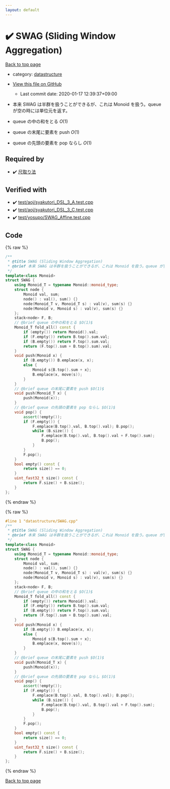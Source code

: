 ```yaml
---
layout: default
---
```


<!-- mathjax config similar to math.stackexchange -->
<script type="text/javascript" async
  src="https://cdnjs.cloudflare.com/ajax/libs/mathjax/2.7.5/MathJax.js?config=TeX-MML-AM_CHTML">
</script>
<script type="text/x-mathjax-config">
  MathJax.Hub.Config({
    TeX: { equationNumbers: { autoNumber: "AMS" }},
    tex2jax: {
      inlineMath: [ ['$','$'] ],
      processEscapes: true
    },
    "HTML-CSS": { matchFontHeight: false },
    displayAlign: "left",
    displayIndent: "2em"
  });
</script>

<script type="text/javascript" src="https://cdnjs.cloudflare.com/ajax/libs/jquery/3.4.1/jquery.min.js"></script>
<script src="https://cdn.jsdelivr.net/npm/jquery-balloon-js@1.1.2/jquery.balloon.min.js" integrity="sha256-ZEYs9VrgAeNuPvs15E39OsyOJaIkXEEt10fzxJ20+2I=" crossorigin="anonymous"></script>
<script type="text/javascript" src="../../assets/js/copy-button.js"></script>
<link rel="stylesheet" href="../../assets/css/copy-button.css" />


# :heavy_check_mark: SWAG (Sliding Window Aggregation)

<a href="../../index.html">Back to top page</a>

* category: <a href="../../index.html#8dc87745f885a4cc532acd7b15b8b5fe">datastructure</a>
* <a href="{{ site.github.repository_url }}/blob/master/datastructure/SWAG.cpp">View this file on GitHub</a>
    - Last commit date: 2020-01-17 12:39:37+09:00


* 本来 SWAG は半群を扱うことができるが、これは Monoid を扱う。queue が空の時には単位元を返す。
* queue の中の和をとる $O(1)$
* queue の末尾に要素を push $O(1)$
* queue の先頭の要素を pop ならし $O(1)$


## Required by

* :heavy_check_mark: <a href="../algorithm/syakutori.cpp.html">尺取り法</a>


## Verified with

* :heavy_check_mark: <a href="../../verify/test/aoj/syakutori_DSL_3_A.test.cpp.html">test/aoj/syakutori_DSL_3_A.test.cpp</a>
* :heavy_check_mark: <a href="../../verify/test/aoj/syakutori_DSL_3_C.test.cpp.html">test/aoj/syakutori_DSL_3_C.test.cpp</a>
* :heavy_check_mark: <a href="../../verify/test/yosupo/SWAG_Affine.test.cpp.html">test/yosupo/SWAG_Affine.test.cpp</a>


## Code

<a id="unbundled"></a>
{% raw %}
```cpp
/**
 * @title SWAG (Sliding Window Aggregation)
 * @brief 本来 SWAG は半群を扱うことができるが、これは Monoid を扱う。queue が空の時には単位元を返す。
 */
template<class Monoid>
struct SWAG {
	using Monoid_T = typename Monoid::monoid_type;
	struct node {
		Monoid val, sum;
		node() : val(), sum() {}
		node(Monoid_T v, Monoid_T s) : val(v), sum(s) {}
		node(Monoid v, Monoid s) : val(v), sum(s) {}
	};
	stack<node> F, B;
	// @brief queue の中の和をとる $O(1)$
	Monoid_T fold_all() const {
		if (empty()) return Monoid().val;
		if (F.empty()) return B.top().sum.val;
		if (B.empty()) return F.top().sum.val;
		return (F.top().sum + B.top().sum).val;
	}
	void push(Monoid x) {
		if (B.empty()) B.emplace(x, x);
		else {
			Monoid s{B.top().sum + x};
			B.emplace(x, move(s));
		}
	}
	// @brief queue の末尾に要素を push $O(1)$
	void push(Monoid_T x) {
		push(Monoid(x));
	}
	// @brief queue の先頭の要素を pop ならし $O(1)$
	void pop() {
		assert(!empty());
		if (F.empty()) {
			F.emplace(B.top().val, B.top().val); B.pop();
			while (B.size()) {
				F.emplace(B.top().val, B.top().val + F.top().sum);
				B.pop();
			}
		}
		F.pop();
	}
	bool empty() const {
		return size() == 0;
	}
	uint_fast32_t size() const {
		return F.size() + B.size();
	}
};
```
{% endraw %}

<a id="bundled"></a>
{% raw %}
```cpp
#line 1 "datastructure/SWAG.cpp"
/**
 * @title SWAG (Sliding Window Aggregation)
 * @brief 本来 SWAG は半群を扱うことができるが、これは Monoid を扱う。queue が空の時には単位元を返す。
 */
template<class Monoid>
struct SWAG {
	using Monoid_T = typename Monoid::monoid_type;
	struct node {
		Monoid val, sum;
		node() : val(), sum() {}
		node(Monoid_T v, Monoid_T s) : val(v), sum(s) {}
		node(Monoid v, Monoid s) : val(v), sum(s) {}
	};
	stack<node> F, B;
	// @brief queue の中の和をとる $O(1)$
	Monoid_T fold_all() const {
		if (empty()) return Monoid().val;
		if (F.empty()) return B.top().sum.val;
		if (B.empty()) return F.top().sum.val;
		return (F.top().sum + B.top().sum).val;
	}
	void push(Monoid x) {
		if (B.empty()) B.emplace(x, x);
		else {
			Monoid s{B.top().sum + x};
			B.emplace(x, move(s));
		}
	}
	// @brief queue の末尾に要素を push $O(1)$
	void push(Monoid_T x) {
		push(Monoid(x));
	}
	// @brief queue の先頭の要素を pop ならし $O(1)$
	void pop() {
		assert(!empty());
		if (F.empty()) {
			F.emplace(B.top().val, B.top().val); B.pop();
			while (B.size()) {
				F.emplace(B.top().val, B.top().val + F.top().sum);
				B.pop();
			}
		}
		F.pop();
	}
	bool empty() const {
		return size() == 0;
	}
	uint_fast32_t size() const {
		return F.size() + B.size();
	}
};

```
{% endraw %}

<a href="../../index.html">Back to top page</a>

